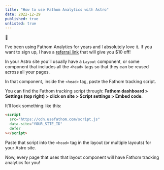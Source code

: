 ```yaml
---
title: "How to use Fathom Analytics with Astro"
date: 2022-12-29
published: true
unlisted: true
---
```


👋

I’ve been using Fathom Analytics for years and I absolutely love it. If you want to sign up, I have a [referral link](https://usefathom.com/ref/TUIPJE) that will give you $10 off!

In your Astro site you’ll usually have a `Layout` component, or some component that includes all the `<head>` tags so that they can be reused across all your pages.

In that component, inside the `<head>` tag, paste the Fathom tracking script.

You can find the Fathom tracking script through: **Fathom dashboard > Settings (top right) > click on site > Script settings > Embed code**.

It’ll look something like this:

```html
<script
  src="https://cdn.usefathom.com/script.js"
  data-site="YOUR_SITE_ID"
  defer
></script>
```

Paste that script into the `<head>` tag in the layout (or multiple layouts) for your Astro site.

Now, every page that uses that layout component will have Fathom tracking analytics for you!
